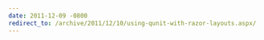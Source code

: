 ```yaml
---
date: 2011-12-09 -0800
redirect_to: /archive/2011/12/10/using-qunit-with-razor-layouts.aspx/
---
```

